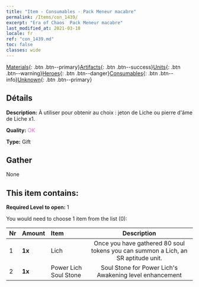 ```yaml
---
title: "Item - Consumables - Pack Meneur macabre"
permalink: /Items/con_1439/
excerpt: "Era of Chaos  Pack Meneur macabre"
last_modified_at: 2021-03-18
locale: fr
ref: "con_1439.md"
toc: false
classes: wide
---
```

 [Materials](/fr/Items/){: .btn .btn--primary}[Artifacts](/fr/Items/Artifacts/){: .btn .btn--success}[Units](/fr/Items/Units/){: .btn .btn--warning}[Heroes](/fr/Items/Heroes/){: .btn .btn--danger}[Consumables](/fr/Items/Consumables/){: .btn .btn--info}[Unknown](/fr/Items/Unknown/){: .btn .btn--primary}

## Détails
 **Description:** À utiliser pour obtenir au choix : jeton de Liche ou pierre d'âme de Liche x1.

 **Quality:** <span style="color: #DA70D6">OK</span>

 **Type:** Gift

## Gather

  None

## This item contains:

 **Required Level to open:** 1

 You would need to choose 1 item from the list (0):

  | Nr | Amount |     Item    | Description |
  |:---|:-------|:------------|:-----------:|
  | 1 |  **1x** | Lich | Once you have gathered 80 soul tokens you can summon a Lich, an SR aptitude unit.  | 
  | 2 |  **1x** | Power Lich Soul Stone | Soul Stone for Power Lich's Awakening level enhancement  | 
